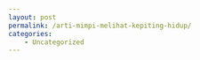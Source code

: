 ```yaml
---
layout: post
permalink: /arti-mimpi-melihat-kepiting-hidup/
categories:
    - Uncategorized
---
```


